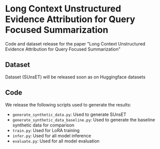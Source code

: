 # Long Context Unstructured Evidence Attribution for Query Focused Summarization
Code and dataset release for the paper "Long Context Unstructured Evidence Attribution for Query Focused Summarization"

## Dataset

Dataset (SUnsET) will be released soon as on Huggingface datasets

## Code

We release the following scripts used to generate the results:

- `generate_synthetic_data.py`: Used to generate SUnsET
- `generate_synthetic_data_baseline.py`: Used to generate the baseline synthetic data for comparison
- `train.py`: Used for LoRA training
- `infer.py`: Used for all model inference
- `evaluate.py`: Used for all model evaluation
